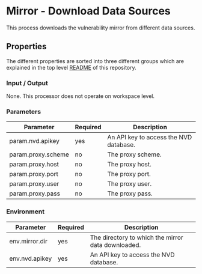 # Mirror - Download Data Sources

This process downloads the vulnerability mirror from different data sources.

## Properties

The different properties are sorted into three different groups which are explained in the top level [README](../../README.md)
of this repository.

### Input / Output
None. This processor does not operate on workspace level.


### Parameters
| Parameter          | Required | Description                            |
|--------------------|----------|----------------------------------------|
| param.nvd.apikey   | yes      | An API key to access the NVD database. |
| param.proxy.scheme | no       | The proxy scheme.                      |
| param.proxy.host   | no       | The proxy host.                        |
| param.proxy.port   | no       | The proxy port.                        |
| param.proxy.user   | no       | The proxy user.                        |
| param.proxy.pass   | no       | The proxy pass.                        |


### Environment
| Parameter      | Required | Description                                        |
|----------------|----------|----------------------------------------------------|
| env.mirror.dir | yes      | The directory to which the mirror data downloaded. |
| env.nvd.apikey | yes      | An API key to access the NVD database.             |



